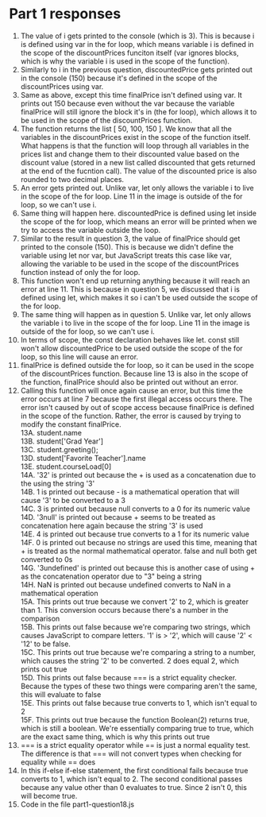 # Part 1 responses
1. The value of i gets printed to the console (which is 3). This is because i is defined using var in the for loop, which means variable i is defined in the scope of the discountPrices funciton itself (var ignores blocks, which is why the variable i is used in the scope of the function).  
2. Similarly to i in the previous question, discountedPrice gets printed out in the console (150) because it's defined in the scope of the discountPrices using var.    
3. Same as above, except this time finalPrice isn't defined using var. It prints out 150 because even without the var because the variable finalPrice will still ignore the block it's in (the for loop), which allows it to be used in the scope of the discountPrices function.  
4. The function returns the list [ 50, 100, 150 ]. We know that all the variables in the discountPrices exist in the scope of the function itself. What happens is that the function will loop through all variables in the prices list and change them to their discounted value based on the discount value (stored in a new list called discounted that gets returned at the end of the fucntion call). The value of the discounted price is also rounded to two decimal places.  
5. An error gets printed out. Unlike var, let only allows the variable i to live in the scope of the for loop. Line 11 in the image is outside of the for loop, so we can't use i.    
6. Same thing will happen here. discountedPrice is defined using let inside the scope of the for loop, which means an error will be printed when we try to access the variable outside the loop.  
7. Similar to the result in question 3, the value of finalPrice should get printed to the console (150). This is because we didn't define the variable using let nor var, but JavaScript treats this case like var, allowing the variable to be used in the scope of the discountPrices function instead of only the for loop.  
8. This function won't end up returning anything because it will reach an error at line 11. This is because in question 5, we discussed that i is defined using let, which makes it so i can't be used outside the scope of the for loop.  
9. The same thing will happen as in question 5. Unlike var, let only allows the variable i to live in the scope of the for loop. Line 11 in the image is outside of the for loop, so we can't use i.   
10. In terms of scope, the const declaration behaves like let. const still won't allow discountedPrice to be used outside the scope of the for loop, so this line will cause an error.  
11. finalPrice is defined outside the for loop, so it can be used in the scope of the discountPrices function. Because line 13 is also in the scope of the function, finalPrice should also be printed out without an error.  
12. Calling this function will once again cause an error, but this time the error occurs at line 7 because the first illegal access occurs there. The error isn't caused by out of scope access because finalPrice is defined in the scope of the function. Rather, the error is caused by trying to modify the constant finalPrice.  
13A. student.name  
13B. student['Grad Year']  
13C. student.greeting();  
13D. student['Favorite Teacher'].name  
13E. student.courseLoad[0]  
14A. '32' is printed out because the + is used as a concatenation due to the using the string '3'  
14B. 1 is printed out because - is a mathematical operation that will cause '3' to be converted to a 3  
14C. 3 is printed out because null converts to a 0 for its numeric value  
14D. '3null' is printed out because + seems to be treated as concatenation here again because the string '3' is used  
14E. 4 is printed out because true converts to a 1 for its numeric value  
14F. 0 is printed out because no strings are used this time, meaning that + is treated as the normal mathematical operator. false and null both get converted to 0s  
14G. '3undefined' is printed out because this is another case of using + as the concatenation operator due to "3" being a string  
14H. NaN is printed out because undefined converts to NaN in a mathematical operation  
15A. This prints out true because we convert '2' to 2, which is greater than 1. This conversion occurs because there's a number in the comparison  
15B. This prints out false because we're comparing two strings, which causes JavaScript to compare letters. '1' is > '2', which will cause '2' < '12' to be false.  
15C. This prints out true because we're comparing a string to a number, which causes the string '2' to be converted. 2 does equal 2, which prints out true  
15D. This prints out false because === is a strict equality checker. Because the types of these two things were comparing aren't the same, this will evaluate to false  
15E. This prints out false because true converts to 1, which isn't equal to 2  
15F. This prints out true because the function Boolean(2) returns true, which is still a boolean. We're essentially comparing true to true, which are the exact same thing, which is why this prints out true  
16. === is a strict equality operator while == is just a normal equality test. The difference is that === will not convert types when checking for equality while == does  
17. In this if-else if-else statement, the first conditional fails because true converts to 1, which isn't equal to 2. The second conditional passes because any value other than 0 evaluates to true. Since 2 isn't 0, this will become true.  
18. Code in the file part1-question18.js  
